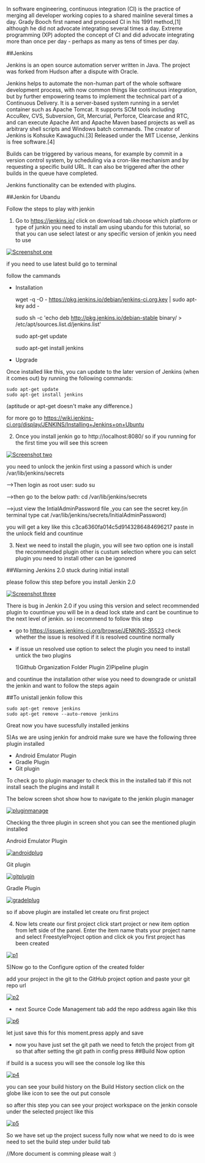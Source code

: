 In software engineering, continuous integration (CI) is the practice of merging all developer working copies to a shared mainline several times a day. Grady Booch first named and proposed CI in his 1991 method,[1] although he did not advocate integrating several times a day. Extreme programming (XP) adopted the concept of CI and did advocate integrating more than once per day - perhaps as many as tens of times per day.

##Jenkins

Jenkins is an open source automation server written in Java. The project was forked from Hudson after a dispute with Oracle.

Jenkins helps to automate the non-human part of the whole software development process, with now common things like continuous integration, but by further empowering teams to implement the technical part of a Continuous Delivery. It is a server-based system running in a servlet container such as Apache Tomcat. It supports SCM tools including AccuRev, CVS, Subversion, Git, Mercurial, Perforce, Clearcase and RTC, and can execute Apache Ant and Apache Maven based projects as well as arbitrary shell scripts and Windows batch commands. The creator of Jenkins is Kohsuke Kawaguchi.[3] Released under the MIT License, Jenkins is free software.[4]

Builds can be triggered by various means, for example by commit in a version control system, by scheduling via a cron-like mechanism and by requesting a specific build URL. It can also be triggered after the other builds in the queue have completed.

Jenkins functionality can be extended with plugins.

##Jenkin for Ubandu

Follow the steps to play with jenkin 

1) Go to https://jenkins.io/ click on download tab.choose which platform or type of junkin you need to install am using ubandu for this tutorial, so that you can use select latest or any specific version of jenkin you need to use

<p><a href="https://raw.githubusercontent.com/rameshvoltella/AndroidEssentials/master/ContinuousIntegration/screens/Screenshot%20from%202016-12-20%2012-41-02.png" target="_blank"><img src="https://raw.githubusercontent.com/rameshvoltella/AndroidEssentials/master/ContinuousIntegration/screens/Screenshot%20from%202016-12-20%2012-41-02.png" alt="Screenshot one" style="max-width:100%;"></a></p>

if you need to use latest build go to terminal

follow the cammands

* Installation

     wget -q -O - https://pkg.jenkins.io/debian/jenkins-ci.org.key | sudo apt-key add -
     
     sudo sh -c 'echo deb http://pkg.jenkins.io/debian-stable binary/ > /etc/apt/sources.list.d/jenkins.list'
     
     sudo apt-get update
     
     sudo apt-get install jenkins

* Upgrade

Once installed like this, you can update to the later version of Jenkins (when it comes out) by running the following commands:

    sudo apt-get update
    sudo apt-get install jenkins
(aptitude or apt-get doesn't make any difference.)

for more go to https://wiki.jenkins-ci.org/display/JENKINS/Installing+Jenkins+on+Ubuntu

2) Once you install jenkin go to http://localhost:8080/ so if you running for the first time you will see this screen

<p><a href="https://raw.githubusercontent.com/rameshvoltella/AndroidEssentials/master/ContinuousIntegration/screens/EeLNT.png" target="_blank"><img src="https://raw.githubusercontent.com/rameshvoltella/AndroidEssentials/master/ContinuousIntegration/screens/EeLNT.png" alt="Screenshot two" style="max-width:100%;"></a></p>

you need to unlock the jenkin first using a passord which is under /var/lib/jenkins/secrets

-->Then login as root user: sudo su

-->then go to the below path: cd /var/lib/jenkins/secrets

-->just view the IntialAdminPassword file ,you can see the secret key.(in terminal type cat /var/lib/jenkins/secrets/InitialAdminPassword)

you will get a key like this c3ca6360fa014c5d9143286484696217 paste in the unlock field and countinue

3) Next we need to install the plugin, you will see two option one is install the recommended plugin other is custum selection where you can selct plugin you need to install other can be igonored

##Warning Jenkins 2.0 stuck during initial install

please follow this step before you install Jenkin 2.0

<p><a href="https://raw.githubusercontent.com/rameshvoltella/AndroidEssentials/master/ContinuousIntegration/screens/triGn.jpg" target="_blank"><img src="https://raw.githubusercontent.com/rameshvoltella/AndroidEssentials/master/ContinuousIntegration/screens/triGn.jpg" alt="Screenshot three" style="max-width:100%;"></a></p>

There is bug in Jenkin 2.0 if you using this version and select recommended plugin to countinue you will be in a dead lock state and cant be countinue to the next level of jenkin. so i recommend to follow this step

* go to https://issues.jenkins-ci.org/browse/JENKINS-35523 check whether the issue is resolved  if it is resolved countine normally 

* if issue un resolved use option to select the plugin you need to install untick the two plugins

   1)Github Organization Folder Plugin
   2)Pipeline plugin

and countinue the installation other wise you need to downgrade or unistall the jenkin and want to follow the steps again

##To unistall jenkin follow this

    sudo apt-get remove jenkins
    sudo apt-get remove --auto-remove jenkins


Great now you have sucessfully installed jenkins

5)As we are using jenkin for android make sure we have the following three plugin installed

* Android Emulator Plugin
* Gradle Plugin
* Git plugin

To check go to plugin manager to check this in the installed tab if this not install seach the plugins and install it

The below screen shot show how to navigate to the jenkin plugin manager

<p><a href="https://raw.githubusercontent.com/rameshvoltella/AndroidEssentials/master/ContinuousIntegration/screens/pluginmanage.png" target="_blank"><img src="https://raw.githubusercontent.com/rameshvoltella/AndroidEssentials/master/ContinuousIntegration/screens/pluginmanage,png" alt="pluginmanage" style="max-width:100%;"></a></p>


Checking the three plugin in screen shot you can see the mentioned plugin installed

Android Emulator Plugin

<p><a href="https://raw.githubusercontent.com/rameshvoltella/AndroidEssentials/master/ContinuousIntegration/screens/androidplug.png" target="_blank"><img src="https://raw.githubusercontent.com/rameshvoltella/AndroidEssentials/master/ContinuousIntegration/screens/androidplug.png" alt="androidplug" style="max-width:100%;"></a></p>

Git plugin

<p><a href="https://raw.githubusercontent.com/rameshvoltella/AndroidEssentials/master/ContinuousIntegration/screens/gitplugin.png" target="_blank"><img src="https://raw.githubusercontent.com/rameshvoltella/AndroidEssentials/master/ContinuousIntegration/screens/gitplugin.png" alt="gitplugin" style="max-width:100%;"></a></p>

Gradle Plugin
<p><a href="https://raw.githubusercontent.com/rameshvoltella/AndroidEssentials/master/ContinuousIntegration/screens/gradelplug.png" target="_blank"><img src="https://raw.githubusercontent.com/rameshvoltella/AndroidEssentials/master/ContinuousIntegration/screens/gradelplug.png" alt="gradelplug" style="max-width:100%;"></a></p>

so if above plugin are installed let create oru first project

4) Now lets create our first project click start project or new item option from left side of the panel. Enter the item name thats your project name and select FreestyleProject option and click ok you first project has been created

<p><a href="https://raw.githubusercontent.com/rameshvoltella/AndroidEssentials/master/ContinuousIntegration/screens/p1.png" target="_blank"><img src="https://raw.githubusercontent.com/rameshvoltella/AndroidEssentials/master/ContinuousIntegration/screens/p1.png" alt="p1" style="max-width:100%;"></a></p>

5)Now go to the Configure option of the created folder

add your project in the git to the GitHub project option and paste your git repo url

<p><a href="https://raw.githubusercontent.com/rameshvoltella/AndroidEssentials/master/ContinuousIntegration/screens/p2.png" target="_blank"><img src="https://raw.githubusercontent.com/rameshvoltella/AndroidEssentials/master/ContinuousIntegration/screens/p2.png" alt="p2" style="max-width:100%;"></a></p>

* next Source Code Management tab add the repo address again like this

<p><a href="https://raw.githubusercontent.com/rameshvoltella/AndroidEssentials/master/ContinuousIntegration/screens/p6.png" target="_blank"><img src="https://raw.githubusercontent.com/rameshvoltella/AndroidEssentials/master/ContinuousIntegration/screens/p6.png" alt="p6" style="max-width:100%;"></a></p>

let just save this for this moment.press apply and save

* now you have just set the git path we need to fetch the project from git so that after setting the git path in config press ##Build Now
 option

if build is a sucess you will see the console log like this

<p><a href="https://raw.githubusercontent.com/rameshvoltella/AndroidEssentials/master/ContinuousIntegration/screens/p4.png" target="_blank"><img src="https://raw.githubusercontent.com/rameshvoltella/AndroidEssentials/master/ContinuousIntegration/screens/p4.png" alt="p4" style="max-width:100%;"></a></p>

you can see your build history on the Build History section click on the globe like icon to see the out put console

so after this step you can see your project workspace on the jenkin console under the selected project like this

<p><a href="https://raw.githubusercontent.com/rameshvoltella/AndroidEssentials/master/ContinuousIntegration/screens/p5.png" target="_blank"><img src="https://raw.githubusercontent.com/rameshvoltella/AndroidEssentials/master/ContinuousIntegration/screens/p5.png" alt="p5" style="max-width:100%;"></a></p>

So we have set up the project sucess fully now what we need to do is wee need to set the build step under build tab

//More document is comming please wait :)








